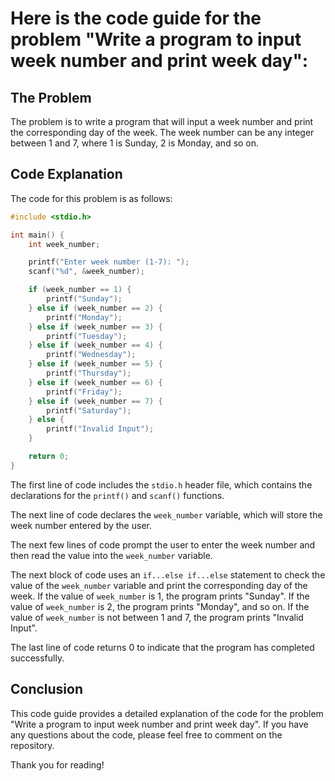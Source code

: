 # Here is the code guide for the problem "Write a program to input week number and print week day":

## The Problem

The problem is to write a program that will input a week number and print the corresponding day of the week. The week number can be any integer between 1 and 7, where 1 is Sunday, 2 is Monday, and so on.

## Code Explanation

The code for this problem is as follows:

```c
#include <stdio.h>

int main() {
    int week_number;

    printf("Enter week number (1-7): ");
    scanf("%d", &week_number);

    if (week_number == 1) {
        printf("Sunday");
    } else if (week_number == 2) {
        printf("Monday");
    } else if (week_number == 3) {
        printf("Tuesday");
    } else if (week_number == 4) {
        printf("Wednesday");
    } else if (week_number == 5) {
        printf("Thursday");
    } else if (week_number == 6) {
        printf("Friday");
    } else if (week_number == 7) {
        printf("Saturday");
    } else {
        printf("Invalid Input");
    }

    return 0;
}
```

The first line of code includes the `stdio.h` header file, which contains the declarations for the `printf()` and `scanf()` functions.

The next line of code declares the `week_number` variable, which will store the week number entered by the user.

The next few lines of code prompt the user to enter the week number and then read the value into the `week_number` variable.

The next block of code uses an `if...else if...else` statement to check the value of the `week_number` variable and print the corresponding day of the week. If the value of `week_number` is 1, the program prints "Sunday". If the value of `week_number` is 2, the program prints "Monday", and so on. If the value of `week_number` is not between 1 and 7, the program prints "Invalid Input".

The last line of code returns 0 to indicate that the program has completed successfully.

## Conclusion

This code guide provides a detailed explanation of the code for the problem "Write a program to input week number and print week day". If you have any questions about the code, please feel free to comment on the repository.

Thank you for reading!